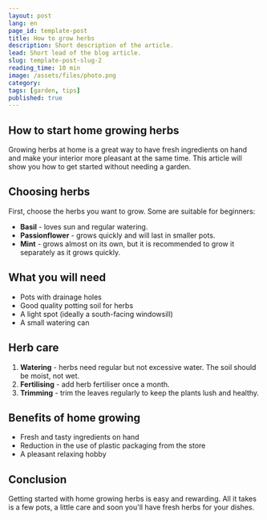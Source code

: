 ```yaml
---
layout: post
lang: en
page_id: template-post
title: How to grow herbs
description: Short description of the article.
lead: Short lead of the blog article.
slug: template-post-slug-2
reading_time: 10 min
image: /assets/files/photo.png
category: 
tags: [garden, tips]
published: true
---
```


## How to start home growing herbs

Growing herbs at home is a great way to have fresh ingredients on hand and make your interior more pleasant at the same time. This article will show you how to get started without needing a garden.

## Choosing herbs

First, choose the herbs you want to grow. Some are suitable for beginners:

- **Basil** - loves sun and regular watering.  
- **Passionflower** - grows quickly and will last in smaller pots.  
- **Mint** - grows almost on its own, but it is recommended to grow it separately as it grows quickly.  

## What you will need

- Pots with drainage holes
- Good quality potting soil for herbs
- A light spot (ideally a south-facing windowsill)
- A small watering can

## Herb care

1. **Watering** - herbs need regular but not excessive water. The soil should be moist, not wet.  
2. **Fertilising** - add herb fertiliser once a month.  
3. **Trimming** - trim the leaves regularly to keep the plants lush and healthy.  

## Benefits of home growing

- Fresh and tasty ingredients on hand
- Reduction in the use of plastic packaging from the store
- A pleasant relaxing hobby

## Conclusion

Getting started with home growing herbs is easy and rewarding. All it takes is a few pots, a little care and soon you'll have fresh herbs for your dishes.